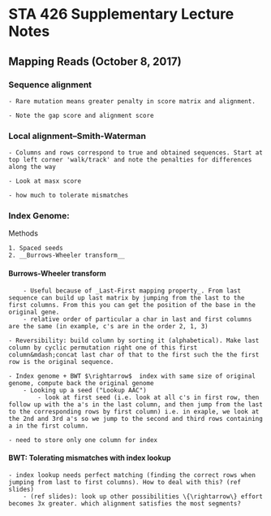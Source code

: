 # STA 426 Supplementary Lecture Notes

## Mapping Reads (October 8, 2017)

### Sequence alignment

	- Rare mutation means greater penalty in score matrix and alignment. 

	- Note the gap score and alignment score

### Local alignment&ndash;Smith-Waterman

	- Columns and rows correspond to true and obtained sequences. Start at top left corner 'walk/track' and note the penalties for differences along the way

	- Look at masx score

	- how much to tolerate mismatches

### Index Genome:

Methods

	1. Spaced seeds
	2. __Burrows-Wheeler transform__ 
		
#### Burrows-Wheeler transform

		- Useful because of _Last-First mapping property_. From last sequence can build up last matrix by jumping from the last to the first columns. From this you can get the position of the base in the original gene.
		- relative order of particular a char in last and first columns are the same (in example, c's are in the order 2, 1, 3)

	- Reversibility: build column by sorting it (alphabetical). Make last column by cyclic permutation right one of this first column&mdash;concat last char of that to the first such the the first row is the original sequence.

	- Index genome + BWT $\rightarrow$	index with same size of original genome, compute back the original genome 
		- Looking up a seed ("Lookup AAC")
			- look at first seed (i.e. look at all c's in first row, then follow up with the a's in the last column, and then jump from the last to the corresponding rows by first column) i.e. in exaple, we look at the 2nd and 3rd a's so we jump to the second and third rows containing a in the first column.

	- need to store only one column for index

#### BWT: Tolerating mismatches with index lookup

	- index lookup needs perfect matching (finding the correct rows when jumping from last to first columns). How to deal with this? (ref slides)
		- (ref slides): look up other possibilities \{\rightarrow\} effort becomes 3x greater. which alignment satisfies the most segments?


###

